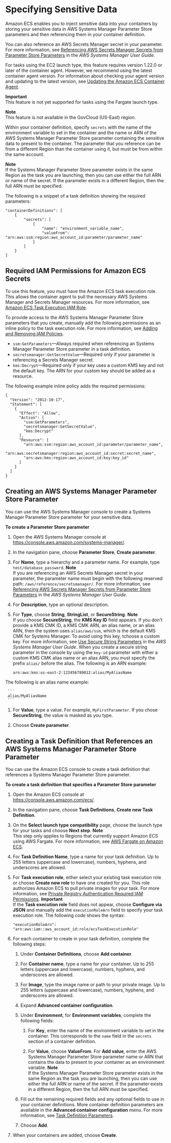 # Specifying Sensitive Data<a name="specifying-sensitive-data"></a>

Amazon ECS enables you to inject sensitive data into your containers by storing your sensitive data in AWS Systems Manager Parameter Store parameters and then referencing them in your container definition\.

You can also reference an AWS Secrets Manager secret in your parameter\. For more information, see [Referencing AWS Secrets Manager Secrets from Parameter Store Parameters](https://docs.aws.amazon.com/systems-manager/latest/userguide/integration-ps-secretsmanager.html) in the *AWS Systems Manager User Guide*\.

For tasks using the EC2 launch type, this feature requires version 1\.22\.0 or later of the container agent\. However, we recommend using the latest container agent version\. For information about checking your agent version and updating to the latest version, see [Updating the Amazon ECS Container Agent](ecs-agent-update.md)\.

**Important**  
This feature is not yet supported for tasks using the Fargate launch type\.

**Note**  
This feature is not available in the GovCloud \(US\-East\) region\.

Within your container definition, specify `secrets` with the name of the environment variable to set in the container and the name or ARN of the AWS Systems Manager Parameter Store parameter containing the sensitive data to present to the container\. The parameter that you reference can be from a different Region than the container using it, but must be from within the same account\.

**Note**  
If the Systems Manager Parameter Store parameter exists in the same Region as the task you are launching, then you can use either the full ARN or name of the secret\. If the parameter exists in a different Region, then the full ARN must be specified\.

The following is a snippet of a task definition showing the required parameters:

```
"containerDefinitions": [
    {
        "secrets": [
            {
                "name": "environment_variable_name",
                "valueFrom": "arn:aws:ssm:region:aws_account_id:parameter/parameter_name"
            }
        ]
    }
]
```

## Required IAM Permissions for Amazon ECS Secrets<a name="secrets-iam"></a>

To use this feature, you must have the Amazon ECS task execution role\. This allows the container agent to pull the necessary AWS Systems Manager and Secrets Manager resources\. For more information, see [Amazon ECS Task Execution IAM Role](task_execution_IAM_role.md)\.

To provide access to the AWS Systems Manager Parameter Store parameters that you create, manually add the following permissions as an inline policy to the task execution role\. For more information, see [Adding and Removing IAM Policies](https://docs.aws.amazon.com/IAM/latest/UserGuide/access_policies_manage-attach-detach.html)\.
+ `ssm:GetParameters`—Always required when referencing an Systems Manager Parameter Store parameter in a task definition\.
+ `secretsmanager:GetSecretValue`—Required only if your parameter is referencing a Secrets Manager secret\.
+ `kms:Decrypt`—Required only if your key uses a custom KMS key and not the default key\. The ARN for your custom key should be added as a resource\.

The following example inline policy adds the required permissions:

```
{
  "Version": "2012-10-17",
  "Statement": [
    {
      "Effect": "Allow",
      "Action": [
        "ssm:GetParameters",
        "secretsmanager:GetSecretValue",
        "kms:Decrypt"
      ],
      "Resource": [
        "arn:aws:ssm:region:aws_account_id:parameter/parameter_name",
        "arn:aws:secretsmanager:region:aws_account_id:secret:secret_name",
        "arn:aws:kms:region:aws_account_id:key:key_id"
      ]
    }
  ]
}
```

## Creating an AWS Systems Manager Parameter Store Parameter<a name="secrets-create-parameter"></a>

You can use the AWS Systems Manager console to create a Systems Manager Parameter Store parameter for your sensitive data\.

**To create a Parameter Store parameter**

1. Open the AWS Systems Manager console at [https://console\.aws\.amazon\.com/systems\-manager/](https://console.aws.amazon.com/systems-manager/)\.

1. In the navigation pane, choose **Parameter Store**, **Create parameter**\.

1. For **Name**, type a hierarchy and a parameter name\. For example, type `test/database_password`\.
**Note**  
If you are referencing an AWS Secrets Manager secret in your parameter, the parameter name must begin with the following reserved path: `/aws/reference/secretsmanager/`\. For more information, see [Referencing AWS Secrets Manager Secrets from Parameter Store Parameters](https://docs.aws.amazon.com/systems-manager/latest/userguide/integration-ps-secretsmanager.html) in the *AWS Systems Manager User Guide*\.

1. For **Description**, type an optional description\.

1. For **Type**, choose **String**, **StringList**, or **SecureString**\.
**Note**  
If you choose **SecureString**, the **KMS Key ID** field appears\. If you don't provide a KMS CMK ID, a KMS CMK ARN, an alias name, or an alias ARN, then the system uses `alias/aws/ssm`, which is the default KMS CMK for Systems Manager\. To avoid using this key, tchoose a custom key\. For more information, see [Use Secure String Parameters](https://docs.aws.amazon.com/systems-manager/latest/userguide/sysman-paramstore-about.html) in the *AWS Systems Manager User Guide*\.
When you create a secure string parameter in the console by using the `key-id` parameter with either a custom KMS CMK alias name or an alias ARN, you must specify the prefix `alias/` before the alias\. The following is an ARN example:  

     ```
     arn:aws:kms:us-east-2:123456789012:alias/MyAliasName
     ```
The following is an alias name example:  

     ```
     alias/MyAliasName
     ```

1. For **Value**, type a value\. For example, `MyFirstParameter`\. If you chose **SecureString**, the value is masked as you type\.

1. Choose **Create parameter**\.

## Creating a Task Definition that References an AWS Systems Manager Parameter Store Parameter<a name="secrets-create-taskdefinition"></a>

You can use the Amazon ECS console to create a task definition that references a Systems Manager Parameter Store parameter\.

**To create a task definition that specifies a Parameter Store parameter**

1. Open the Amazon ECS console at [https://console\.aws\.amazon\.com/ecs/](https://console.aws.amazon.com/ecs/)\.

1. In the navigation pane, choose **Task Definitions**, **Create new Task Definition**\.

1. On the **Select launch type compatibility** page, choose the launch type for your tasks and choose **Next step**\.
**Note**  
This step only applies to Regions that currently support Amazon ECS using AWS Fargate\. For more information, see [AWS Fargate on Amazon ECS](AWS_Fargate.md)\.

1. For **Task Definition Name**, type a name for your task definition\. Up to 255 letters \(uppercase and lowercase\), numbers, hyphens, and underscores are allowed\.

1. For **Task execution role**, either select your existing task execution role or choose **Create new role** to have one created for you\. This role authorizes Amazon ECS to pull private images for your task\. For more information, see [Private Registry Authentication Required IAM Permissions](private-auth.md#private-auth-iam)\.
**Important**  
If the **Task execution role** field does not appear, choose **Configure via JSON** and manually add the `executionRoleArn` field to specify your task execution role\. The following code shows the syntax:  

   ```
   "executionRoleArn": "arn:aws:iam::aws_account_id:role/ecsTaskExecutionRole"
   ```

1. For each container to create in your task definition, complete the following steps:

   1. Under **Container Definitions**, choose **Add container**\.

   1. For **Container name**, type a name for your container\. Up to 255 letters \(uppercase and lowercase\), numbers, hyphens, and underscores are allowed\.

   1. For **Image**, type the image name or path to your private image\. Up to 255 letters \(uppercase and lowercase\), numbers, hyphens, and underscores are allowed\.

   1. Expand **Advanced container configuration**\.

   1. Under **Environment**, for **Environment variables**, complete the following fields:

      1. For **Key**, enter the name of the environment variable to set in the container\. This corresponds to the `name` field in the `secrets` section of a container definition\.

      1. For **Value**, choose **ValueFrom**\. For **Add value**, enter the AWS Systems Manager Parameter Store parameter name or ARN that contains the data to present to your container as an environment variable\.
**Note**  
If the Systems Manager Parameter Store parameter exists in the same Region as the task you are launching, then you can use either the full ARN or name of the secret\. If the parameter exists in a different Region, then the full ARN must be specified\.

   1. Fill out the remaining required fields and any optional fields to use in your container definitions\. More container definition parameters are available in the **Advanced container configuration** menu\. For more information, see [Task Definition Parameters](task_definition_parameters.md)\.

   1. Choose **Add**\.

1. When your containers are added, choose **Create**\.